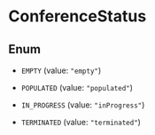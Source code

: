 

# ConferenceStatus

## Enum


* `EMPTY` (value: `"empty"`)

* `POPULATED` (value: `"populated"`)

* `IN_PROGRESS` (value: `"inProgress"`)

* `TERMINATED` (value: `"terminated"`)




